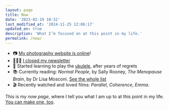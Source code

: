 ```yaml
---
layout: page
title: Now
date: '2023-02-19 10:32'
last_modified_at: '2024-11-25 12:06:17'
updated_on: true
description: 'What I’m focused on at this point in my life.'
permalink: /now/
---
```

<ul class="mb-5">
  <li class="border-bottom mt-2">📷 <a href="https://silviamaggiphotography.com">My photography website is online</a>!</li>
  <li class="border-bottom mt-2">👩🏻‍💻 <a href="{{ site.url }}/newsletter/archive/newsletter-69/">I closed my newsletter</a></li>
  <li class="border-bottom mt-2">🎼 Started learning to play the <a href="{{ site.url }}/tag/ukulele/">ukulele</a>, after years of regrets</li>
  <li class="border-bottom mt-2">📚 Currently reading: <em>Normal People</em>, by Sally Rooney, <em>The Menopause Brain</em>, by Dr Lisa Mosconi. <a href="{{ site.url }}/books/books-im-reading/">See the whole list</a></li>
  <li class="border-bottom mt-2">🎬 Recently watched and loved films: <em>Parallel</em>, <em>Coherence</em>, <em>Emma</em>.</li>
</ul>

This is my *now page*, where I tell you what I am up to at this point in my life. [You can make one, too](https://nownownow.com/about).